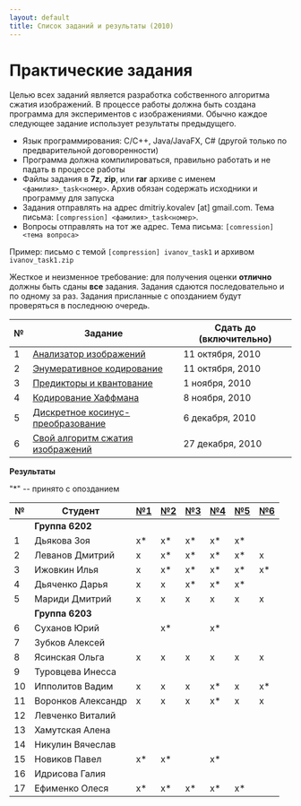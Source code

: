 ```yaml
---
layout: default
title: Список заданий и результаты (2010)
---
```


# Практические задания

Целью всех заданий является разработка собственного алгоритма сжатия
изображений. В процессе работы должна быть создана программа для экспериментов с
изображениями. Обычно каждое следующее задание использует результаты предыдущего.

* Язык программирования: C/C++, Java/JavaFX, C# (другой только по предварительной договоренности)
* Программа должна компилироваться, правильно работать и не падать в процессе работы
* Файлы задания в **7z**, **zip**, или **rar** архиве с именем `<фамилия>_task<номер>`. Архив обязан содержать исходники и программу для запуска
* Задания отправлять на адрес dmitriy.kovalev [at] gmail.com. Тема письма: `[compression] <фамилия>_task<номер>`.
* Вопросы отправлять на тот же адрес. Тема письма: `[comression] <тема вопроса>`

Пример: письмо с темой `[compression] ivanov_task1` и архивом `ivanov_task1.zip`

Жесткое и неизменное требование: для получения оценки **отлично** должны быть сданы **все** задания. Задания сдаются последовательно и по одному за раз. Задания присланные с опозданием будут проверяться в последнюю очередь.

|№ | Задание                                 | Сдать до (включительно)                   |
|--|-----------------------------------------|-------------------------------------------|
|1 | [Анализатор изображений][№1]            | 11 октября, 2010                          |
|2 | [Энумеративное кодирование][№2]         | 11 октября, 2010                          |
|3 | [Предикторы и квантование][№3]          | 1 ноября, 2010                            |
|4 | [Кодирование Хаффмана][№4]              | 8 ноября, 2010                            |
|5 | [Дискретное косинус-преобразование][№5] | 6 декабря, 2010                           |
|6 | [Свой алгоритм сжатия изображений][№6]  | 27 декабря, 2010                          |

**Результаты**

"\*" -- принято с опозданием


|№ | Студент                   | [№1]  | [№2]  | [№3]  | [№4]  | [№5]  | [№6]  |
|--|---------------------------|-------|-------|-------|-------|-------|-------|
|  | **Группа 6202**           |       |       |       |       |       |       |
|1 | Дьякова Зоя               |   x\* |   x\* |   x\* |   x\* |   x\* |       |
|2 | Леванов Дмитрий           |   x   |   x\* |   x\* |   x\* |   x\* |   x   |
|3 | Ижовкин Илья              |   x   |   x\* |   x\* |   x\* |   x\* |   x\* |
|4 | Дьяченко Дарья            |   x   |   x   |   x\* |   x\* |   x\* |       |
|5 | Мариди Дмитрий            |   x   |   x   |   x   |   x   |   x   |   x   |
|  | **Группа 6203**           |       |       |       |       |       |       |
|6 | Суханов Юрий              |       |   x\* |       |   x\* |       |       |
|7 | Зубков Алексей            |       |       |       |       |       |       |
|8 | Ясинская Ольга            |   x   |   x   |   x   |   x   |   x   |   x   |
|9 | Туровцева Инесса          |       |       |       |       |       |       |
|10| Ипполитов Вадим           |   x   |   x   |   x   |   x\* |   x   |   x\* |
|11| Воронков Александр        |   x   |   x   |   x   |   x\* |   x   |   x   |
|12| Левченко Виталий          |       |       |       |       |       |       |
|13| Хамутская Алена           |       |       |       |       |       |       |
|14| Никулин Вячеслав          |       |       |       |       |       |       |
|15| Новиков Павел             |   x\* |   x\* |       |   x\* |       |       |
|16| Идрисова Галия            |       |       |       |       |       |       |
|17| Ефименко Олеся            |   x\* |   x\* |   x\* |   x\* |   x\* |       |

[№1]: {{site.baseurl}}/2010/tasks/task1/
[№2]: {{site.baseurl}}/2010/tasks/task2/
[№3]: {{site.baseurl}}/2010/tasks/task3/
[№4]: {{site.baseurl}}/2010/tasks/task4/
[№5]: {{site.baseurl}}/2010/tasks/task5/
[№6]: {{site.baseurl}}/2010/tasks/task6/
